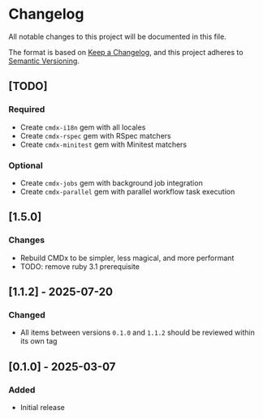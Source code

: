 # Changelog

All notable changes to this project will be documented in this file.

The format is based on [Keep a Changelog](https://keepachangelog.com/en/1.1.0/),
and this project adheres to [Semantic Versioning](https://semver.org/spec/v2.0.0.html).

## [TODO]

### Required
- Create `cmdx-i18n` gem with all locales
- Create `cmdx-rspec` gem with RSpec matchers
- Create `cmdx-minitest` gem with Minitest matchers

### Optional
- Create `cmdx-jobs` gem with background job integration
- Create `cmdx-parallel` gem with parallel workflow task execution

## [1.5.0]

### Changes
- Rebuild CMDx to be simpler, less magical, and more performant
- TODO: remove ruby 3.1 prerequisite

## [1.1.2] - 2025-07-20

### Changed
- All items between versions `0.1.0` and `1.1.2` should be reviewed within its own tag

## [0.1.0] - 2025-03-07

### Added
- Initial release
